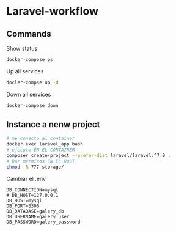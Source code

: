 # Laravel-workflow

## Commands

Show status

```sh
docker-compose ps
```

Up all services

```sh
docler-compse up -d
```

Down all services

```sh
docker-compose down
```


## Instance a nenw project


```sh
# me conecto al container
docker exec laravel_app bash
# ejecuto EN EL CONTAINER
composer create-project --prefer-dist laravel/laravel:^7.0 .
# Dar mermisos EN EL HOST
chmod -R 777 storage/
```

Cambiar el .env

```.env
DB_CONNECTION=mysql
# DB_HOST=127.0.0.1
DB_HOST=mysql
DB_PORT=3306
DB_DATABASE=galery_db
DB_USERNAME=galery_user
DB_PASSWORD=galery_password
```

